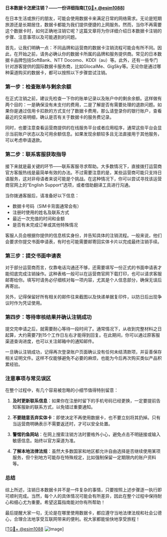 **日本数据卡怎麽注销？——一份详细指南[[TG💪+ @esim1088](https://t.me/s/esim1088)]**

在日本生活或旅行的朋友，可能会使用数据卡来满足日常的网络需求。无论是短期旅游还是长期居住，数据卡都能为我们提供便捷的上网服务。然而，当你不再需要这个数据卡时，如何正确地注销它呢？这篇文章将为你详细介绍日本数据卡注销的步骤、注意事项以及可能遇到的问题。

首先，让我们明确一点：不同品牌和运营商的数据卡注销流程可能会有所不同。因此，在开始之前，请务必确认你的数据卡所属的品牌和服务提供商。常见的日本数据卡品牌包括SoftBank、NTT Docomo、KDDI（au）等。此外，还有一些专门针对游客提供的国际数据卡服务商，比如GlocalMe、GigSky等。无论你是通过哪种渠道购买的数据卡，都可以按照以下步骤尝试注销。

### 第一步：检查账单与剩余余额

在正式注销之前，建议先检查一下你的账单记录以及账户中的剩余余额。这样做有两个目的：一是确保没有未支付的费用，二是了解是否有需要处理的退款问题。如果你是通过信用卡扣款的方式支付了数据卡费用，那么请登录你的银行账户，查看最近的交易明细，确认是否有关于数据卡的服务费记录。

同时，也要注意查看运营商提供的在线服务平台或者应用程序，通常这些平台会显示当前账户状态以及可用余额信息。如果发现余额较多且无法直接用于其他服务，可以考虑申请退款。

### 第二步：联系客服获取指导

接下来就是最关键的环节——联系客服寻求帮助。大多数情况下，直接拨打运营商官方客服热线是最简单有效的办法。不过需要注意的是，某些运营商可能只支持日语服务，这对非母语者来说可能是个挑战。在这种情况下，你可以尝试寻找该运营商官网上的“English Support”选项，或者借助翻译工具进行沟通。

当你拨通客服后，请准备好以下信息：
- 数据卡号码（SIM卡背面通常会有）
- 注册时使用的姓名及联系方式
- 最近一次充值的时间和金额
- 是否有未完成订单或其他特殊情况

客服人员会根据你提供的信息核实身份，并告知具体的注销流程。一般来说，他们会要求你提交书面申请表，有时也可能需要邮寄回实体卡片以完成最终注销手续。

### 第三步：提交书面申请表

对于部分运营商而言，仅靠电话沟通还不够，还需要填写一份正式的书面申请表才能彻底完成注销操作。这种表格一般可以在运营商官网下载打印，也可以请求客服邮寄给你。填写时请务必仔细核对每一项内容，尤其是个人信息部分，确保无误后再寄出。

另外，记得保留好所有相关的邮件往来截图以及快递单据复印件，以防日后出现争议时作为凭证使用。

### 第四步：等待审核结果并确认注销成功

提交完申请之后，就需要耐心等待一段时间了。通常情况下，从收到完整材料之日起算，大约需要7到15个工作日左右才能得到回复。在此期间，你可以通过原客服渠道查询进度，也可以关注邮箱中的通知邮件。

一旦确认注销成功，记得再次登录账户页面确认没有任何未结清款项，并妥善保存相关证明文件。这样不仅能够避免不必要的麻烦，也能为今后再次购买类似产品积累经验。

### 注意事项与常见误区

在整个过程中，有几个容易被忽略的小细节值得特别留意：

1. **及时更新联系信息**：如果你在注册时留下的手机号码已经更换，一定要提前告知客服新的联系方式，以免错过重要通知。
   
2. **不要随意丢弃实体卡**：即使决定不再使用数据卡，也不要立刻将其扔掉。只有当运营商明确表示不需要返还时，才可以安全处置。

3. **警惕钓鱼网站**：在网上搜索注销方法时要格外小心，避免点击不明链接或输入敏感信息。始终以官方渠道为准。

4. **了解本地法律法规**：虽然大多数国家和地区都允许自由选择是否继续使用某项服务，但个别地方可能存在特殊规定，比如强制保留一定期限内的账户资料等。

### 总结

综上所述，注销日本数据卡并不是一件复杂的事情，只要按照上述步骤逐一执行即可顺利完成。当然，每个人的具体情况可能会有所差异，因此在整个过程中保持耐心和细心尤为重要。希望这篇指南能对你有所帮助！

最后提醒大家一句，无论是在哪里使用数据卡，都应遵守当地法律法规和社会公德心，合理合法地享受互联网带来的便利。祝大家都能愉快地享受旅程！

[[TG💪+ @esim1088](https://t.me/s/esim1088) ![Image](https://i.postimg.cc/4NQfJmqS/Snipaste-2025-05-13-00-14-12.png)]
